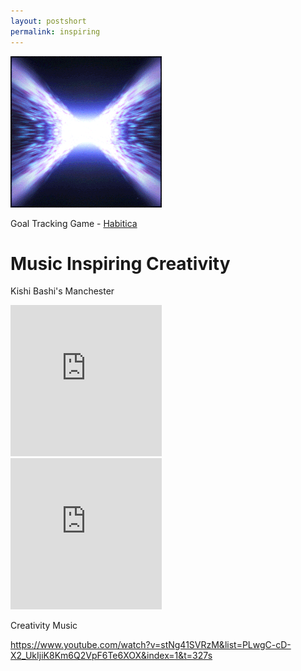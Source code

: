 ```yaml
---
layout: postshort
permalink: inspiring
---
```


<a href="{{ page.url }}"> ![image](/img/unused-energy-24.gif) </a>

<!-- Rename this post to Inspirational Games, Media, and Songg

wait now my games need to be based on creativity -->
<!--
Games I'm currently interested in

![broken image: games 1 ](/img/games1.PNG)

![broken image: games 2 ](/img/games2.PNG)

![broken image: games 3 ](/img/games3.png)

Redo this to show pretty wallpapers of:
Hollow Knight
Gris
Amelie
Whisper of the Heart

<!-- Habitica -->

Goal Tracking Game - [Habitica](https://habitica.com/static/home)

# Music Inspiring Creativity

Kishi Bashi's Manchester

<iframe width="242" height="242" src="https://www.youtube-nocookie.com/embed/3_hU_uLmXv4" title="YouTube video player" frameborder="0" allow="accelerometer; autoplay; clipboard-write; encrypted-media; gyroscope; picture-in-picture" allowfullscreen></iframe>

<br>

<iframe width="242" height="242" src="https://www.youtube-nocookie.com/embed/-st9nT9Zsb0" title="YouTube video player" frameborder="0" allow="accelerometer; autoplay; clipboard-write; encrypted-media; gyroscope; picture-in-picture" allowfullscreen></iframe>

Creativity Music

https://www.youtube.com/watch?v=stNg41SVRzM&list=PLwgC-cD-X2_UkIjiK8Km6Q2VpF6Te6XOX&index=1&t=327s

<!-- Art Wallpapers-->
